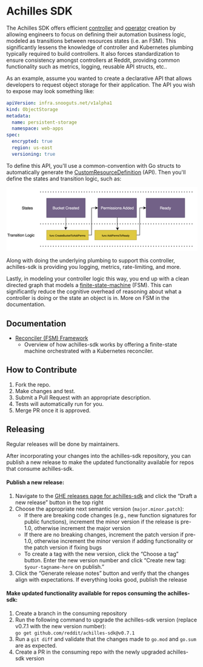 # Achilles SDK

The Achilles SDK offers efficient
[controller](https://kubernetes.io/docs/concepts/architecture/controller/) and
[operator](https://kubernetes.io/docs/concepts/extend-kubernetes/operator/)
creation by allowing engineers to focus on defining their automation business logic, modeled as transitions between resources states (i.e. an FSM). This
significantly lessens the knowledge of controller and Kubernetes plumbing
typically required to build controllers. It also forces standardization to
ensure consistency amongst controllers at Reddit, providing common functionality
such as metrics, logging, reusable API structs, etc..

As an example, assume you wanted to create a declarative API that allows
developers to request object storage for their application. The API you wish to
expose may look something like:

```yaml
apiVersion: infra.snooguts.net/v1alpha1
kind: ObjectStorage
metadata:
  name: persistent-storage
  namespace: web-apps
spec:
  encrypted: true
  region: us-east
  versioning: true
```

To define this API, you'll use a common-convention with Go structs to
automatically generate the
[CustomResourceDefinition](https://kubernetes.io/docs/concepts/extend-kubernetes/api-extension/custom-resources/#:~:text=The%20CustomResourceDefinition%20API%20resource%20allows,storage%20of%20your%20custom%20resource.)
(API). Then you'll define the states and transition logic, such as:

![FSM Flow](docs/imgs/fsm-flow.png)

Along with doing the underlying plumbing to support this controller,
achilles-sdk is providing you logging, metrics, rate-limiting, and
more.

Lastly, in modeling your controller logic this way, you end up with a clean
directed graph that models a
[finite-state-machine](https://en.wikipedia.org/wiki/Finite-state_machine)
(FSM). This can significantly reduce the cognitive overhead of reasoning about
what a controller is doing or the state an object is in. More on FSM in the
documentation.

## Documentation

* [Reconciler (FSM) Framework](docs/sdk-fsm-reconciler.md#fsm-reconciler)
    * Overview of how achilles-sdk works by offering a finite-state machine
      orchestrated with a Kubernetes reconciler.

## How to Contribute
1. Fork the repo.
2. Make changes and test.
3. Submit a Pull Request with an appropriate description.
4. Tests will automatically run for you.
5. Merge PR once it is approved.

## Releasing
Regular releases will be done by maintainers.

After incorporating your changes into the achilles-sdk repository, you can publish a new release to make the updated functionality available for repos that consume achilles-sdk.

#### Publish a new release:
1. Navigate to the [GHE releases page for achilles-sdk](https://github.com/reddit/achilles-sdk/releases) and click the “Draft a new release” button in the top right
2. Choose the appropriate next semantic version (`major.minor.patch`):
   - If there are breaking code changes (e.g., new function signatures for public functions), increment the minor version if the release is pre-1.0, otherwise increment the major version
   - If there are no breaking changes, increment the patch version if pre-1.0, otherwise increment the minor version if adding functionality or the patch version if fixing bugs
   - To create a tag with the new version, click the “Choose a tag” button. Enter the new version number and click “Create new tag: `$your-tagname-here` on publish.”
3. Click the “Generate release notes” button and verify that the changes align with expectations. If everything looks good, publish the release

#### Make updated functionality available for repos consuming the achilles-sdk:
1. Create a branch in the consuming repository
2. Run the following command to upgrade the achilles-sdk version (replace v0.7.1 with the new version number):  
   `go get github.com/reddit/achilles-sdk@v0.7.1`
3. Run a `git diff` and validate that the changes made to `go.mod` and `go.sum` are as expected.
4. Create a PR in the consuming repo with the newly upgraded achilles-sdk version

